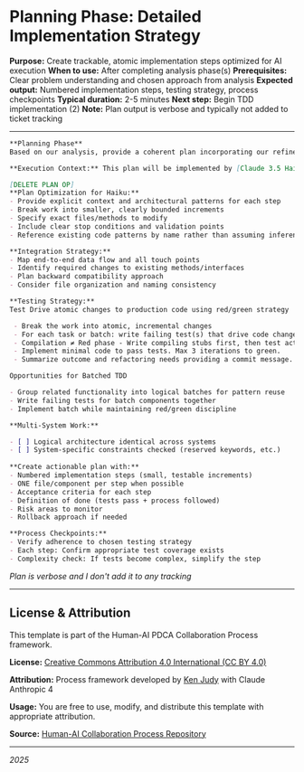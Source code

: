 # Planning Phase: Detailed Implementation Strategy

**Purpose:** Create trackable, atomic implementation steps optimized for AI execution
**When to use:** After completing analysis phase(s)
**Prerequisites:** Clear problem understanding and chosen approach from analysis
**Expected output:** Numbered implementation steps, testing strategy, process checkpoints
**Typical duration:** 2-5 minutes
**Next step:** Begin TDD implementation (2)
**Note:** Plan output is verbose and typically not added to ticket tracking

---
``` markdown
**Planning Phase**
Based on our analysis, provide a coherent plan incorporating our refinements that is optimized for your use as context for the implementation:

**Execution Context:** This plan will be implemented by [Claude 3.5 Haiku|Claude 4 Sonnet depending on findings of analysis] where practical following TDD discipline with human supervision.

[DELETE PLAN OP]
**Plan Optimization for Haiku:**
- Provide explicit context and architectural patterns for each step
- Break work into smaller, clearly bounded increments
- Specify exact files/methods to modify
- Include clear stop conditions and validation points
- Reference existing code patterns by name rather than assuming inference

**Integration Strategy:**
- Map end-to-end data flow and all touch points
- Identify required changes to existing methods/interfaces
- Plan backward compatibility approach  
- Consider file organization and naming consistency

**Testing Strategy:** 
Test Drive atomic changes to production code using red/green strategy

 - Break the work into atomic, incremental changes
 - For each task or batch: write failing test(s) that drive code changes needed
 - Compilation ≠ Red phase - Write compiling stubs first, then test actual behavior expectations, not symbol existence.
 - Implement minimal code to pass tests. Max 3 iterations to green.
 - Summarize outcome and refactoring needs providing a commit message. Wait for approval before proceeding.

Opportunities for Batched TDD

- Group related functionality into logical batches for pattern reuse
- Write failing tests for batch components together
- Implement batch while maintaining red/green discipline

**Multi-System Work:**

- [ ] Logical architecture identical across systems
- [ ] System-specific constraints checked (reserved keywords, etc.)
 
**Create actionable plan with:**
- Numbered implementation steps (small, testable increments)
- ONE file/component per step when possible
- Acceptance criteria for each step
- Definition of done (tests pass + process followed)
- Risk areas to monitor
- Rollback approach if needed

**Process Checkpoints:**
- Verify adherence to chosen testing strategy
- Each step: Confirm appropriate test coverage exists
- Complexity check: If tests become complex, simplify the step

```

_Plan is verbose and I don't add it to any tracking_


---

## License & Attribution

This template is part of the Human-AI PDCA Collaboration Process framework.

**License:** [Creative Commons Attribution 4.0 International (CC BY 4.0)](https://creativecommons.org/licenses/by/4.0/)

**Attribution:** Process framework developed by [Ken Judy](https://github.com/kenjudy) with Claude Anthropic 4

**Usage:** You are free to use, modify, and distribute this template with appropriate attribution. 

**Source:** [Human-AI Collaboration Process Repository](https://github.com/kenjudy/human-ai-collaboration-process)

---
*2025*